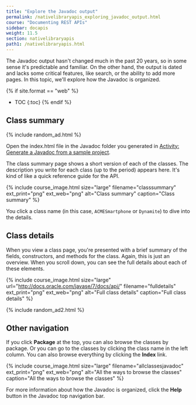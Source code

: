 ```yaml
---
title: "Explore the Javadoc output"
permalink: /nativelibraryapis_exploring_javadoc_output.html
course: "Documenting REST APIs"
sidebar: docapis
weight: 11.5
section: nativelibraryapis
path1: /nativelibraryapis.html
---
```


The Javadoc output hasn't changed much in the past 20 years, so in some sense it's predictable and familiar. On the other hand, the output is dated and lacks some critical features, like search, or the ability to add more pages. In this topic, we'll explore how the Javadoc is organized.

{% if site.format == "web" %}
* TOC
{:toc}
{% endif %}

## Class summary

{% include random_ad.html %}

Open the index.html file in the Javadoc folder you generated in [Activity: Generate a Javadoc from a sample project](nativelibraryapis_create_javadoc.html).

The class summary page shows a short version of each of the classes. The description you write for each class (up to the period) appears here. It's kind of like a quick reference guide for the API.

{% include course_image.html size="large" filename="classsummary" ext_print="png" ext_web="png" alt="Class summary" caption="Class summary" %}

You click a class name (in this case, `ACMESmartphone` or `Dynamite`) to dive into the details.

## Class details

When you view a class page, you're presented with a brief summary of the fields, constructors, and methods for the class. Again, this is just an overview. When you scroll down, you can see the full details about each of these elements.

{% include course_image.html size="large" url="http://docs.oracle.com/javase/7/docs/api/" filename="fulldetails" ext_print="png" ext_web="png" alt="Full class details" caption="Full class details" %}

{% include random_ad2.html %}

## Other navigation

If you click **Package** at the top, you can also browse the classes by package. Or you can go to the classes by clicking the class name in the left column. You can also browse everything by clicking the **Index** link.

{% include course_image.html size="large" filename="allclassesjavadoc" ext_print="png" ext_web="png" alt="All the ways to browse the classes" caption="All the ways to browse the classes" %}

For more information about how the Javadoc is organized, click the **Help** button in the Javadoc top navigation bar.
